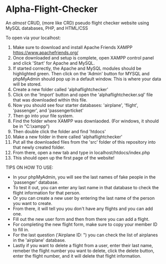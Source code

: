 # Alpha-Flight-Checker
An <i>almost</i> CRUD, (more like CRD) pseudo flight checker website using MySQL databases, PHP, and HTML/CSS

To open via your localhost:

1. Make sure to download and install Apache Friends XAMPP https://www.apachefriends.org/
2. Once downloaded and setup is complete, open XAMPP control panel and click 'Start' for Apache and MySQL.
3. If started correctly, the Apache and MySQL modules should be highlighted green. Then click on the 'Admin' button for MYSQL and phpMyAdmin should pop up in a default window. This is where your data will be stored.
4. Create a new folder called 'alphaflightchecker'
5. Click on the 'Import' button and open the 'alphaflightchecker.sql' file that was downloaded within this file.
6. Now you should see four starter databases: 'airplane', 'flight', 'passenger', and 'passengerticket'
7. Then go into your file system.
8. Find the folder where XAMPP was downlaoded. (For windows, it should be in "C:\xampp")
9. Then double click the folder and find 'htdocs'
10. Make a new folder in there called 'alphaflightchecker'
11. Put all the downloaded files from the 'src' folder of this repository into that newly created folder.
12. From there, open a new tab and type in localhost/htdocs/index.php
13. This should open up the first page of the website!




           
					 	
TIPS ON HOW TO USE:
- In your phpMyAdmin, you will see the last names of fake people in the 'passenger' database.
- To test it out, you can enter any last name in that database to check the flight information for that person.
- Or you can create a new user by entering the last name of the person you want to create.
- From there, it will tell you you don't have any flights and you can add one.
- Fill out the new user form and then from there you can add a flight.
- For completing the new flight form, make sure to copy your member ID to fill in.
- For the last question ('Airplane ID: ") you can check the list of airplanes in the 'airplane' database.
- Lastly if you want to delete a flight from a user, enter their last name, remeber the flight number you want to delete, click the delete button, enter the flight number, and it will delete that flight information.
